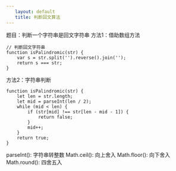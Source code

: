 ```yaml
---
　　layout: default
　　title: 判断回文算法
---
```

题目：判断一个字符串是回文字符串
方法1：借助数组方法
```
// 判断回文字符串
function isPalindromic(str) {
    var s = str.split('').reverse().join('');
    return s === str;
}
```
方法2：字符串判断
```
function isPalindromic(str) {
    let len = str.length;
    let mid = parseInt(len / 2);
    while (mid < len) {
        if (str[mid] !== str[len - mid - 1]) {
            return false;
        }
        mid++;
    }
    return true;
}
```
parseInt(): 字符串转整数
Math.ceil(): 向上舍入
Math.floor(): 向下舍入
Math.round(): 四舍五入